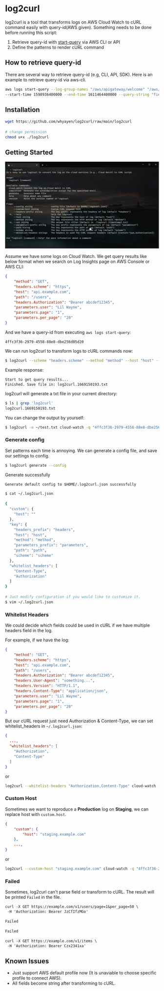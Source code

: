 # log2curl

log2curl is a tool that transforms logs on AWS Cloud Watch to cURL command easily with query-id(AWS given).
Something needs to be done before running this script:
1. Retrieve query-id with [start-query](https://docs.aws.amazon.com/cli/latest/reference/logs/start-query.html) via AWS CLI or API
2. Define the patterns to render cURL command

## How to retrieve query-id
There are several way to retrieve query-id (e.g, CLI, API, SDK). Here is an example to retrieve query-id via aws-cli.

```bash
aws logs start-query --log-group-names "/aws/apigateway/welcome" "/aws/lambda/Test01" \
--start-time 1598936400000 --end-time 1611464400000 --query-string "fields @timestamp, @message"
```

## Installation

```bash
wget https://github.com/whyayen/log2curl/raw/main/log2curl

# change permission
chmod u+x ./log2curl
```


## Getting Started
![log2curl](https://raw.githubusercontent.com/whyayen/log2curl/main/example.png)

Assume we have some logs on Cloud Watch. We get query results like below format when we search on Log Insights page on AWS Console or AWS CLI:
```json
{
    "method": "GET",
    "headers.scheme": "https",
    "host": "api.example.com",
    "path": "/users",
    "headers.Authorization": "Bearer abcdef12345",
    "parameters.user": "Lil Wayne",
    "parameters.page": "1",
    "parameters.per_page": "20"
}
```

And we have a query-id from executing `aws logs start-query`: 
```
4ffc3f36-2979-4558-88e8-dbe256d05d20
```

We can run log2curl to transform logs to cURL commands now:
```bash
$ log2curl --scheme "headers.scheme" --method "method" --host "host" --path "path" --headers-prefix "headers" --parameters-prefix "parameters" cloud-watch -q "4ffc3f36-2979-4558-88e8-dbe256d05d20"
```

Example response:
```
Start to get query results...
Finished. Save file in: log2curl.1669150193.txt
```

log2curl will generate a txt file in your current directory:
```bash
$ ls | grep 'log2curl'
log2curl.1669150193.txt
```

You can change the output by yourself:

```bash
$ log2curl -o ~/test.txt cloud-watch -q "4ffc3f36-2979-4558-88e8-dbe256d05d20"
```

### Generate config
Set patterns each time is annoying. We can generate a config file, and save our settings to config.

```bash
$ log2curl generate --config
```

Generate successfully
```
Generate default config to $HOME/.log2curl.json successfully
```

```bash
$ cat ~/.log2curl.json

{
  "custom": {
    "host": ""
  },
  "key": {
    "headers_prefix": "headers",
    "host": "host",
    "method": "method",
    "parameters_prefix": "parameters",
    "path": "path",
    "scheme": "scheme"
  },
  "whitelist_headers": [
    "Content-Type",
    "Authorization"
  ]
}

# Just modify configuration if you would like to customize it.
$ vim ~/.log2curl.json
```

### Whitelist Headers
We could decide which fields could be used in cURL if we have multiple headers field in the log.

For example, if we have the log:
```json
{
    "method": "GET",
    "headers.scheme": "https",
    "host": "api.example.com",
    "path": "/users",
    "headers.Authorization": "Bearer abcdef12345",
    "headers.User-Agent": "something...",
    "headers.Version": "HTTP/1.1",
    "headers.Content-Type": "application/json",
    "parameters.user": "Lil Wayne",
    "parameters.page": "1",
    "parameters.per_page": "20"
}
```

But our cURL request just need Authorization & Content-Type, we can set whitelist_headers in `~/.log2curl.json`:

```json
{
  ...,
  "whitelist_headers": [
    "Authorization",
    "Content-Type"
  ]
}
```

or

```bash
log2curl --whitelist-headers "Authorization,Content-Type" cloud-watch -q "4ffc3f36-2979-4558-88e8-dbe256d05d20"
```

### Custom Host
Sometimes we want to reproduce a **Production** log on **Staging**, we can replace host with `custom.host`.

```json
{
    "custom": {
        "host": "staging.example.com"
    },
    ...,
}
```

or

```bash
log2curl --custom-host "staging.example.com" cloud-watch -q "4ffc3f36-2979-4558-88e8-dbe256d05d20"
```

### Failed
Sometimes, log2curl can't parse field or transform to cURL. The result will be printed `Failed` in the file.

```
curl -X GET https://example.com/v1/users/page=1&per_page=50 \ 
 -H 'Authorization: Bearer JzCfIfzMGo'

Failed

Failed

curl -X GET https://example.com/v1/items \ 
 -H 'Authorization: Bearer Czx2341xa'
```

## Known Issues
- Just support AWS default profile now (It is unaviable to choose specific profile to connect AWS).
- All fields become string after transforming to cURL.
